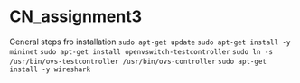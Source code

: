 # CN_assignment3

General steps fro installation
``` sudo apt-get update ```
```sudo apt-get install -y mininet```
```sudo apt-get install openvswitch-testcontroller```
```sudo ln -s /usr/bin/ovs-testcontroller /usr/bin/ovs-controller```
```sudo apt-get install -y wireshark```

